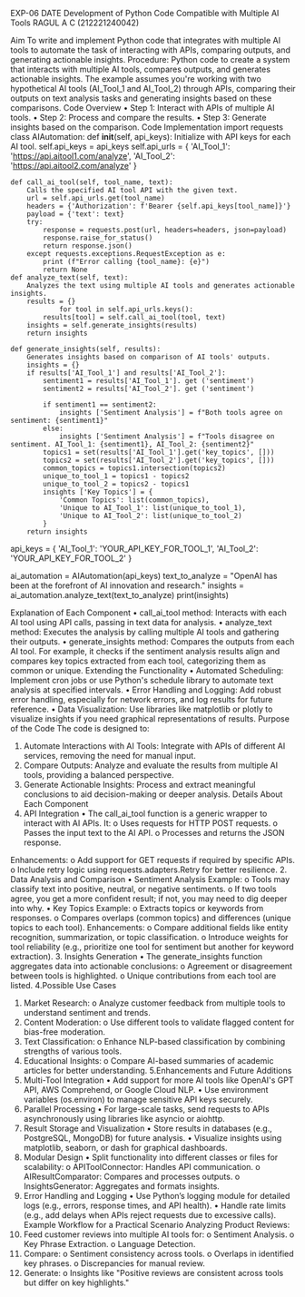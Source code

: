 EXP-06
DATE	Development of Python Code Compatible with Multiple AI Tools
                                                                                                                      RAGUL A C (212221240042)

Aim
To write and implement Python code that integrates with multiple AI tools to automate the task of interacting with APIs, comparing outputs, and generating actionable insights.
Procedure:
Python code to create a system that interacts with multiple AI tools, compares outputs, and generates actionable insights. The example assumes you're working with two hypothetical AI tools (AI_Tool_1 and AI_Tool_2) through APIs, comparing their outputs on text analysis tasks and generating insights based on these comparisons.
Code Overview
•	Step 1: Interact with APIs of multiple AI tools.
•	Step 2: Process and compare the results.
•	Step 3: Generate insights based on the comparison.
Code Implementation
import requests
class AIAutomation:
    def __init__(self, api_keys):
        Initialize with API keys for each AI tool.
        self.api_keys = api_keys
        self.api_urls = {
            'AI_Tool_1': 'https://api.aitool1.com/analyze',
            'AI_Tool_2': 'https://api.aitool2.com/analyze'
        }

    def call_ai_tool(self, tool_name, text):
        Calls the specified AI tool API with the given text.
        url = self.api_urls.get(tool_name)
        headers = {'Authorization': f'Bearer {self.api_keys[tool_name]}'}
        payload = {'text': text}
        try:
            response = requests.post(url, headers=headers, json=payload)
            response.raise_for_status()
            return response.json()
        except requests.exceptions.RequestException as e:
            print (f"Error calling {tool_name}: {e}")
            return None
    def analyze_text(self, text):
        Analyzes the text using multiple AI tools and generates actionable insights.
        results = {}
                for tool in self.api_urls.keys():
            results[tool] = self.call_ai_tool(tool, text)
        insights = self.generate_insights(results)
        return insights

    def generate_insights(self, results):
        Generates insights based on comparison of AI tools' outputs.
        insights = {}
        if results['AI_Tool_1'] and results['AI_Tool_2']:
            sentiment1 = results['AI_Tool_1']. get ('sentiment')
            sentiment2 = results['AI_Tool_2']. get ('sentiment')

            if sentiment1 == sentiment2:
                insights ['Sentiment Analysis'] = f"Both tools agree on sentiment: {sentiment1}"
            else:
                insights ['Sentiment Analysis'] = f"Tools disagree on sentiment. AI_Tool_1: {sentiment1}, AI_Tool_2: {sentiment2}"
            topics1 = set(results['AI_Tool_1'].get('key_topics', []))
            topics2 = set(results['AI_Tool_2'].get('key_topics', []))
            common_topics = topics1.intersection(topics2)
            unique_to_tool_1 = topics1 - topics2
            unique_to_tool_2 = topics2 - topics1
            insights ['Key Topics'] = {
                'Common Topics': list(common_topics),
                'Unique to AI_Tool_1': list(unique_to_tool_1),
                'Unique to AI_Tool_2': list(unique_to_tool_2)
            }
        return insights
api_keys = {
    'AI_Tool_1': 'YOUR_API_KEY_FOR_TOOL_1',
    'AI_Tool_2': 'YOUR_API_KEY_FOR_TOOL_2'
}

ai_automation = AIAutomation(api_keys)
text_to_analyze = "OpenAI has been at the forefront of AI innovation and research."
insights = ai_automation.analyze_text(text_to_analyze)
print(insights)

Explanation of Each Component
•	call_ai_tool method: Interacts with each AI tool using API calls, passing in text data for analysis.
•	analyze_text method: Executes the analysis by calling multiple AI tools and gathering their outputs.
•	generate_insights method: Compares the outputs from each AI tool. For example, it checks if the sentiment analysis results align and compares key topics extracted from each tool, categorizing them as common or unique.
Extending the Functionality
•	Automated Scheduling: Implement cron jobs or use Python's schedule library to automate text analysis at specified intervals.
•	Error Handling and Logging: Add robust error handling, especially for network errors, and log results for future reference.
•	Data Visualization: Use libraries like matplotlib or plotly to visualize insights if you need graphical representations of results.
Purpose of the Code
The code is designed to:
1.	Automate Interactions with AI Tools: Integrate with APIs of different AI services, removing the need for manual input.
2.	Compare Outputs: Analyze and evaluate the results from multiple AI tools, providing a balanced perspective.
3.	Generate Actionable Insights: Process and extract meaningful conclusions to aid decision-making or deeper analysis.
Details About Each Component
1. API Integration
•	The call_ai_tool function is a generic wrapper to interact with AI APIs. It:
o	Uses requests for HTTP POST requests.
o	Passes the input text to the AI API.
o	Processes and returns the JSON response.

Enhancements:
o	Add support for GET requests if required by specific APIs.
o	Include retry logic using requests.adapters.Retry for better resilience.
2. Data Analysis and Comparison
•	Sentiment Analysis Example:
o	Tools may classify text into positive, neutral, or negative sentiments.
o	If two tools agree, you get a more confident result; if not, you may need to dig deeper into why.
•	Key Topics Example:
o	Extracts topics or keywords from responses.
o	Compares overlaps (common topics) and differences (unique topics to each tool).
Enhancements:
o	Compare additional fields like entity recognition, summarization, or topic classification.
o	Introduce weights for tool reliability (e.g., prioritize one tool for sentiment but another for keyword extraction).
3. Insights Generation
•	The generate_insights function aggregates data into actionable conclusions:
o	Agreement or disagreement between tools is highlighted.
o	Unique contributions from each tool are listed.
4.Possible Use Cases
1.	Market Research:
o	Analyze customer feedback from multiple tools to understand sentiment and trends.
2.	Content Moderation:
o	Use different tools to validate flagged content for bias-free moderation.
3.	Text Classification:
o	Enhance NLP-based classification by combining strengths of various tools.
4.	Educational Insights:
o	Compare AI-based summaries of academic articles for better understanding.
5.Enhancements and Future Additions
1. Multi-Tool Integration
•	Add support for more AI tools like OpenAI's GPT API, AWS Comprehend, or Google Cloud NLP.
•	Use environment variables (os.environ) to manage sensitive API keys securely.
2. Parallel Processing
•	For large-scale tasks, send requests to APIs asynchronously using libraries like asyncio or aiohttp.
3. Result Storage and Visualization
•	Store results in databases (e.g., PostgreSQL, MongoDB) for future analysis.
•	Visualize insights using matplotlib, seaborn, or dash for graphical dashboards.
4. Modular Design
•	Split functionality into different classes or files for scalability:
o	APIToolConnector: Handles API communication.
o	AIResultComparator: Compares and processes outputs.
o	InsightsGenerator: Aggregates and formats insights.
6. Error Handling and Logging
•	Use Python’s logging module for detailed logs (e.g., errors, response times, and API health).
•	Handle rate limits (e.g., add delays when APIs reject requests due to excessive calls).
Example Workflow for a Practical Scenario
Analyzing Product Reviews:
1.	Feed customer reviews into multiple AI tools for:
o	Sentiment Analysis.
o	Key Phrase Extraction.
o	Language Detection.
2.	Compare:
o	Sentiment consistency across tools.
o	Overlaps in identified key phrases.
o	Discrepancies for manual review.
3.	Generate:
o	Insights like "Positive reviews are consistent across tools but differ on key highlights."

